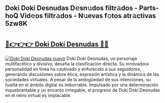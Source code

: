 ## Doki Doki Desnudas D𝚎sn𝚞dos filtr𝚊dos - Parts-hoQ Vid𝚎os filtr𝚊dos - N𝚞evas f𝚘tos atr𝚊ctivas 5zw8K

# <h2><a href="http://mbbyuhc.tromn.icu/?c=Doki+Doki+Desnudas">🔗👉👉👉 Doki Doki Desnudas 🔗🔗</a></h2>

[![Doki Doki Desnudas nuevo](https://i.imgur.com/pEAQMta.gif)](http://mbbyuhc.tromn.icu/?c=Doki+Doki+Desnudas)
Doki Doki Desnudas, un personaje multifacético y divisivo, desafía la clasificación directa. Su innovadora personalidad en línea ha cautivado y enfurecido a sus seguidores, generando discusiones sobre ética, expresión artística y la dinámica de las sociedades virtuales. A pesar de la ambigüedad de sus intenciones, su huella en el ámbito digital es imborrable. Impulsado por una determinación inquebrantable y un encanto innegable, el progreso de Doki Doki Desnudas en el reino virtual es implacable.
